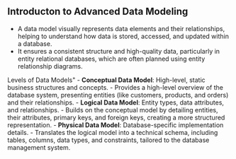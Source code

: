 ## Introducton to Advanced Data Modeling
 - A data model visually represents data elements and their relationships, helping to understand how data is stored, accessed, and updated within a database.
 - It ensures a consistent structure and high-quality data, particularly in entity relational databases, which are often planned using entity relationship diagrams.

 Levels of Data Models"
    - **Conceptual Data Model**: High-level, static business structures and concepts.
        - Provides a high-level overview of the database system, presenting entities (like customers, products, and orders) and their relationships.
    - **Logical Data Model**: Entity types, data attributes, and relationships.
        - Builds on the conceptual model by detailing entities, their attributes, primary keys, and foreign keys, creating a more structured representation.
    - **Physical Data Model**: Database-specific implementation details.
        - Translates the logical model into a technical schema, including tables, columns, data types, and constraints, tailored to the database management system.
